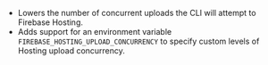 - Lowers the number of concurrent uploads the CLI will attempt to Firebase Hosting.
- Adds support for an environment variable `FIREBASE_HOSTING_UPLOAD_CONCURRENCY` to specify custom levels of Hosting upload concurrency.
